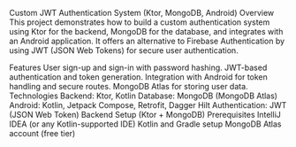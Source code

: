Custom JWT Authentication System (Ktor, MongoDB, Android)
Overview
This project demonstrates how to build a custom authentication system using Ktor for the backend, MongoDB for the database, and integrates with an Android application. It offers an alternative to Firebase Authentication by using JWT (JSON Web Tokens) for secure user authentication.

Features
User sign-up and sign-in with password hashing.
JWT-based authentication and token generation.
Integration with Android for token handling and secure routes.
MongoDB Atlas for storing user data.
Technologies
Backend: Ktor, Kotlin
Database: MongoDB (MongoDB Atlas)
Android: Kotlin, Jetpack Compose, Retrofit, Dagger Hilt
Authentication: JWT (JSON Web Token)
Backend Setup (Ktor + MongoDB)
Prerequisites
IntelliJ IDEA (or any Kotlin-supported IDE)
Kotlin and Gradle setup
MongoDB Atlas account (free tier)
